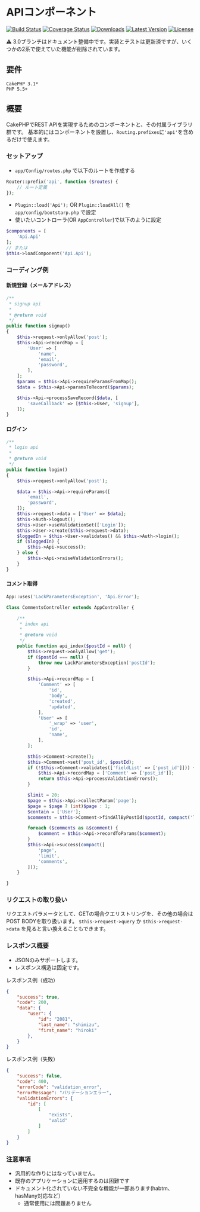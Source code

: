 # APIコンポーネント

[![Build Status](https://secure.travis-ci.org/hiromi2424/api.png?branch=3.0)](http://travis-ci.org/hiromi2424/api)
[![Coverage Status](https://img.shields.io/codecov/c/github/hiromi2424/api.svg?style=flat-square)](https://codecov.io/github/hiromi2424/api)
[![Downloads](https://poser.pugx.org/hiromi2424/api/d/total.png)](https://packagist.org/packages/hiromi2424/api)
[![Latest Version](https://poser.pugx.org/hiromi2424/api/v/stable.png)](https://packagist.org/packages/hiromi2424/api)
[![License](https://poser.pugx.org/hiromi2424/api/license.svg)](https://packagist.org/packages/hiromi2424/api)

:warning: 3.0ブランチはドキュメント整備中です。実装とテストは更新済ですが、いくつかの2系で使えていた機能が削除されています。

## 要件

    CakePHP 3.1*
    PHP 5.5+

## 概要

CakePHPでREST APIを実現するためのコンポーネントと、その付属ライブラリ群です。
基本的にはコンポーネントを設置し、`Routing.prefixes`に`'api'`を含めるだけで使えます。

### セットアップ

- `app/Config/routes.php` で以下のルートを作成する

```php
Router::prefix('api', function ($routes) {
    // ルート定義
});
```

- `Plugin::load('Api');` OR `Plugin::loadAll()` を `app/config/bootstarp.php` で設定
- 使いたいコントローラ(OR `AppController`)で以下のように設定

```php
$components = [
	'Api.Api'
];
// または
$this->loadComponent('Api.Api');
  ```

### コーディング例

#### 新規登録（メールアドレス）

```php
/**
 * signup api
 *
 * @return void
 */
public function signup()
{
	$this->request->onlyAllow('post');
	$this->Api->recordMap = [
		'User' => [
			'name',
			'email',
			'password',
		],
	];
	$params = $this->Api->requireParamsFromMap();
	$data = $this->Api->paramsToRecord($params);

	$this->Api->processSaveRecord($data, [
		'saveCallback' => [$this->User, 'signup'],
	]);
}
```

#### ログイン

```php
/**
 * login api
 *
 * @return void
 */
public function login()
{
	$this->request->onlyAllow('post');

	$data = $this->Api->requireParams([
		'email',
		'password',
	]);
	$this->request->data = ['User' => $data];
	$this->Auth->logout();
	$this->User->useValidationSet(['Login']);
	$this->User->create($this->request->data);
	$loggedIn = $this->User->validates() && $this->Auth->login();
	if ($loggedIn) {
		$this->Api->success();
	} else {
		$this->Api->raiseValidationErrors();
	}
}
```

#### コメント取得

```php
App::uses('LackParametersException', 'Api.Error');

Class CommentsController extends AppController {

	/**
	 * index api
	 *
	 * @return void
	 */
	public function api_index($postId = null) {
		$this->request->onlyAllow('get');
		if ($postId === null) {
			throw new LackParametersException('postId');
		}

		$this->Api->recordMap = [
			'Comment' => [
				'id',
				'body',
				'created',
				'updated',
			],
			'User' => [
				'_wrap' => 'user',
				'id',
				'name',
			],
		];

		$this->Comment->create();
		$this->Comment->set('post_id', $postId);
		if (!$this->Comment->validates(['fieldList' => ['post_id']])) {
			$this->Api->recordMap = ['Comment' => ['post_id']];
			return $this->Api->processValidationErrors();
		}

		$limit = 20;
		$page = $this->Api->collectParam('page');
		$page = $page ? (int)$page : 1;
		$contain = ['User'];
		$comments = $this->Comment->findAllByPostId($postId, compact('limit', 'page', 'contain'));

		foreach ($comments as &$comment) {
			$comment = $this->Api->recordToParams($comment);
		}
		$this->Api->success(compact([
			'page',
			'limit',
			'comments',
		]));
	}

}
```

### リクエストの取り扱い

リクエストパラメータとして、GETの場合クエリストリングを、その他の場合はPOST BODYを取り扱います。
`$this->request->query` か `$this->request->data` を見ると言い換えることもできます。

### レスポンス概要

- JSONのみサポートします。
- レスポンス構造は固定です。

レスポンス例（成功）

```json
{
    "success": true,
    "code": 200,
    "data": {
        "user": {
            "id": "2081",
            "last_name": "shimizu",
            "first_name": "hiroki"
        },
    }
}
```

レスポンス例（失敗）

```json
{
    "success": false,
    "code": 400,
    "errorCode": "validation_error",
    "errorMessage": "バリデーションエラー",
    "validationErrors": {
        "id": [
            [
                "exists",
                "valid"
            ]
        ]
    }
}
```

### 注意事項

- 汎用的な作りにはなっていません。
- 既存のアプリケーションに適用するのは困難です
- ドキュメント化されていない不完全な機能が一部あります(habtm、hasMany対応など）
	- 通常使用には問題ありません
